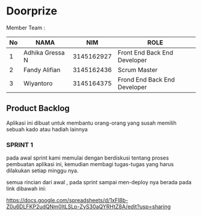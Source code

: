 # Doorprize

Member Team : 

| No | NAMA               | NIM        | ROLE                         |
|----|--------------------|------------|------------------------------|
| 1  | Adhika Gressa N    | 3145162927 | Front End Back End Developer |
| 2  | Fandy Alifian      | 3145162436 | Scrum Master                 |
| 3  | Wiyantoro          | 3145164375 | Frond End Back End Developer |

## Product Backlog

  Aplikasi ini dibuat untuk membantu orang-orang yang susah memilih sebuah kado atau hadiah lainnya
  
### SPRINT 1
  pada awal sprint kami memulai dengan berdiskusi tentang proses pembuatan aplikasi ini, kemudian membagi tugas-tugas yang harus dilakukan setiap minggu nya.

semua rincian dari awal , pada sprint sampai men-deploy nya berada pada link dibawah ini:

https://docs.google.com/spreadsheets/d/1xFl8b-Z0u6DLFKP2udQNm0ItLSLp-ZyS30aQYRHtZ8A/edit?usp=sharing
